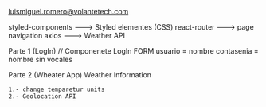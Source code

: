 luismiguel.romero@volantetech.com


styled-components ---> Styled elementes (CSS)
react-router ---> page navigation
axios ---> Weather API

Parte 1 (LogIn)
    // Componenete LogIn FORM
    usuario = nombre
    contasenia = nombre sin vocales



Parte 2 (Wheater App)
    Weather Information 

    1.- change temparetur units
    2.- Geolocation API 


